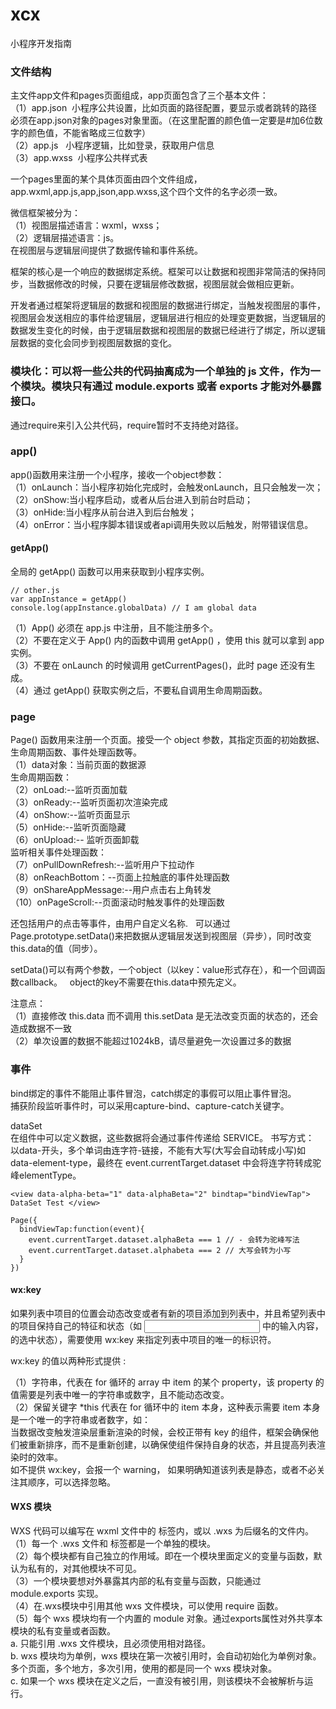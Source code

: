 # xcx
小程序开发指南  

### 文件结构
主文件app文件和pages页面组成，app页面包含了三个基本文件：  
（1）app.json  小程序公共设置，比如页面的路径配置，要显示或者跳转的路径必须在app.json对象的pages对象里面。（在这里配置的颜色值一定要是#加6位数字的颜色值，不能省略成三位数字）  
（2）app.js    小程序逻辑，比如登录，获取用户信息  
（3）app.wxss  小程序公共样式表  

一个pages里面的某个具体页面由四个文件组成，app.wxml,app.js,app,json,app.wxss,这个四个文件的名字必须一致。

微信框架被分为：  
（1）视图层描述语言：wxml，wxss；  
（2）逻辑层描述语言：js。  
在视图层与逻辑层间提供了数据传输和事件系统。   

框架的核心是一个响应的数据绑定系统。框架可以让数据和视图非常简洁的保持同步，当数据修改的时候，只要在逻辑层修改数据，视图层就会做相应更新。     

开发者通过框架将逻辑层的数据和视图层的数据进行绑定，当触发视图层的事件，视图层会发送相应的事件给逻辑层，逻辑层进行相应的处理变更数据，当逻辑层的数据发生变化的时候，由于逻辑层数据和视图层的数据已经进行了绑定，所以逻辑层数据的变化会同步到视图层数据的变化。   

### 模块化：可以将一些公共的代码抽离成为一个单独的 js 文件，作为一个模块。模块只有通过 module.exports 或者 exports 才能对外暴露接口。
通过require来引入公共代码，require暂时不支持绝对路径。

### app()
app()函数用来注册一个小程序，接收一个object参数：  
（1）onLaunch：当小程序初始化完成时，会触发onLaunch，且只会触发一次；  
（2）onShow:当小程序启动，或者从后台进入到前台时启动；  
（3）onHide:当小程序从前台进入到后台触发；  
（4）onError：当小程序脚本错误或者api调用失败以后触发，附带错误信息。  
#### getApp()
全局的 getApp() 函数可以用来获取到小程序实例。
```
// other.js
var appInstance = getApp()
console.log(appInstance.globalData) // I am global data
```
（1）App() 必须在 app.js 中注册，且不能注册多个。  
（2）不要在定义于 App() 内的函数中调用 getApp() ，使用 this 就可以拿到 app 实例。  
（3）不要在 onLaunch 的时候调用 getCurrentPages()，此时 page 还没有生成。  
（4）通过 getApp() 获取实例之后，不要私自调用生命周期函数。  
### page
Page() 函数用来注册一个页面。接受一个 object 参数，其指定页面的初始数据、生命周期函数、事件处理函数等。  
（1）data对象：当前页面的数据源  
生命周期函数：    
（2）onLoad:--监听页面加载   
（3）onReady:--监听页面初次渲染完成  
（4）onShow:--监听页面显示  
（5）onHide:--监听页面隐藏  
（6）onUpload:-- 监听页面卸载  
监听相关事件处理函数：  
（7）onPullDownRefresh:--监听用户下拉动作  
（8）onReachBottom：--页面上拉触底的事件处理函数  
（9）onShareAppMessage:--用户点击右上角转发  
（10）onPageScroll:--页面滚动时触发事件的处理函数  

还包括用户的点击等事件，由用户自定义名称.  
可以通过Page.prototype.setData()来把数据从逻辑层发送到视图层（异步），同时改变this.data的值（同步）。  

setData()可以有两个参数，一个object（以key：value形式存在），和一个回调函数callback。  
object的key不需要在this.data中预先定义。    

注意点：  
（1）直接修改 this.data 而不调用 this.setData 是无法改变页面的状态的，还会造成数据不一致  
（2）单次设置的数据不能超过1024kB，请尽量避免一次设置过多的数据  

### 事件
bind绑定的事件不能阻止事件冒泡，catch绑定的事假可以阻止事件冒泡。  
捕获阶段监听事件时，可以采用capture-bind、capture-catch关键字。  

dataSet  
在组件中可以定义数据，这些数据将会通过事件传递给 SERVICE。 书写方式： 以data-开头，多个单词由连字符-链接，不能有大写(大写会自动转成小写)如data-element-type，最终在 event.currentTarget.dataset 中会将连字符转成驼峰elementType。
```
<view data-alpha-beta="1" data-alphaBeta="2" bindtap="bindViewTap"> DataSet Test </view>
```
```
Page({
  bindViewTap:function(event){
    event.currentTarget.dataset.alphaBeta === 1 // - 会转为驼峰写法
    event.currentTarget.dataset.alphabeta === 2 // 大写会转为小写
  }
})
```

#### wx:key
如果列表中项目的位置会动态改变或者有新的项目添加到列表中，并且希望列表中的项目保持自己的特征和状态（如 <input/> 中的输入内容，<switch/> 的选中状态），需要使用 wx:key 来指定列表中项目的唯一的标识符。  

wx:key 的值以两种形式提供  :

（1）字符串，代表在 for 循环的 array 中 item 的某个 property，该 property 的值需要是列表中唯一的字符串或数字，且不能动态改变。  
（2）保留关键字 *this 代表在 for 循环中的 item 本身，这种表示需要 item 本身是一个唯一的字符串或者数字，如：  
当数据改变触发渲染层重新渲染的时候，会校正带有 key 的组件，框架会确保他们被重新排序，而不是重新创建，以确保使组件保持自身的状态，并且提高列表渲染时的效率。  
如不提供 wx:key，会报一个 warning， 如果明确知道该列表是静态，或者不必关注其顺序，可以选择忽略。  

#### WXS 模块
WXS 代码可以编写在 wxml 文件中的 <wxs> 标签内，或以 .wxs 为后缀名的文件内。  
（1）每一个 .wxs 文件和 <wxs> 标签都是一个单独的模块。  
（2）每个模块都有自己独立的作用域。即在一个模块里面定义的变量与函数，默认为私有的，对其他模块不可见。  
（3）一个模块要想对外暴露其内部的私有变量与函数，只能通过 module.exports 实现。  
（4）在.wxs模块中引用其他 wxs 文件模块，可以使用 require 函数。  
（5）每个 wxs 模块均有一个内置的 module 对象。通过exports属性对外共享本模块的私有变量或者函数。  
    a. 只能引用 .wxs 文件模块，且必须使用相对路径。  
    b. wxs 模块均为单例，wxs 模块在第一次被引用时，会自动初始化为单例对象。多个页面，多个地方，多次引用，使用的都是同一个 wxs 模块对象。  
    c. 如果一个 wxs 模块在定义之后，一直没有被引用，则该模块不会被解析与运行。  



